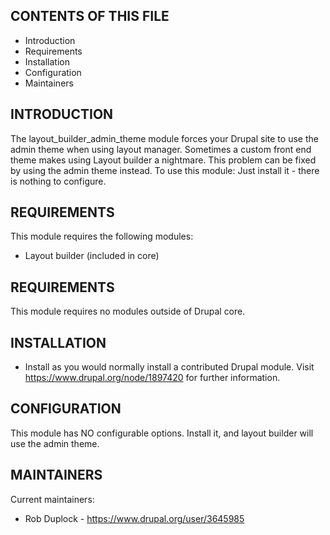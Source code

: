CONTENTS OF THIS FILE
---------------------

 * Introduction
 * Requirements
 * Installation
 * Configuration
 * Maintainers
 
 INTRODUCTION
 ------------
 
 The layout_builder_admin_theme module forces your Drupal site to use the admin theme when using layout manager.
 Sometimes a custom front end theme makes using Layout builder a nightmare. This problem can be fixed by using the
 admin theme instead. 
 To use this module: Just install it - there is nothing to configure.
 
 REQUIREMENTS
 ------------
 
 This module requires the following modules: 
 * Layout builder (included in core) 

 REQUIREMENTS
 ------------
 
 This module requires no modules outside of Drupal core.
 
 INSTALLATION
 ------------
 
  * Install as you would normally install a contributed Drupal module. Visit
    https://www.drupal.org/node/1897420 for further information.
 
 CONFIGURATION
 -------------
 
 This module has NO configurable options. Install it, and layout builder will use the admin theme.
 
 MAINTAINERS
 -----------
 
 Current maintainers:
  * Rob Duplock - https://www.drupal.org/user/3645985
